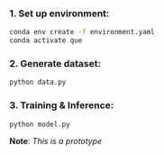 ### 1. Set up environment:

```bash
conda env create -f environment.yaml
conda activate que
```

### 2. Generate dataset:

```bash
python data.py
```

### 3. Training & Inference:

```bash
python model.py
```

**Note**: *This is a prototype*


